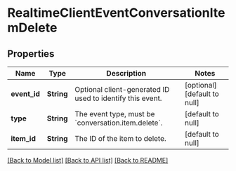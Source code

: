 # RealtimeClientEventConversationItemDelete
## Properties

| Name | Type | Description | Notes |
|------------ | ------------- | ------------- | -------------|
| **event\_id** | **String** | Optional client-generated ID used to identify this event. | [optional] [default to null] |
| **type** | **String** | The event type, must be &#x60;conversation.item.delete&#x60;. | [default to null] |
| **item\_id** | **String** | The ID of the item to delete. | [default to null] |

[[Back to Model list]](../README.md#documentation-for-models) [[Back to API list]](../README.md#documentation-for-api-endpoints) [[Back to README]](../README.md)

